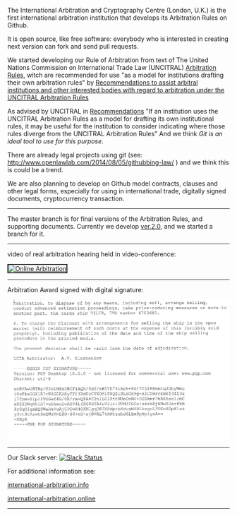 The International Arbitration and Cryptography Centre (London, U.K.) is the first international arbitration institution that develops its Arbitration Rules on Github.

It is open source, like free software: everybody who is interested in creating next version can fork and send pull requests.

We started developing our Rule of Arbitration from text of The United Nations Commission on International Trade Law (UNCITRAL) [Arbitration Rules](http://www.uncitral.org/uncitral/en/uncitral_texts/arbitration/2010Arbitration_rules.html), witch are recommended for use "as a model for institutions drafting their own arbitration rules" by [Recommendations to assist arbitral institutions and other interested bodies with regard to arbitration under the UNCITRAL Arbitration Rules](http://www.uncitral.org/uncitral/en/uncitral_texts/arbitration/2012Recommendations.html)

As advised by UNCITRAL in [Recommendations](http://www.uncitral.org/pdf/english/texts/arbitration/arb-recommendation-2012/13-80327-Recommendations-Arbitral-Institutions-e.pdf) "If an institution uses the UNCITRAL Arbitration Rules as a model for drafting its own institutional rules, it may be useful for the
institution to consider indicating where those rules diverge from the
UNCITRAL Arbitration Rules" And we think *Git is an ideal tool to use for this purpose*.

There are already legal projects using git (see: http://www.openlawlab.com/2014/08/05/githubbing-law/ ) and we think this is could be a trend.

We are also planning to develop on Github model contracts, clauses and other legal forms, especially for using in international trade, digitally signed documents, cryptocurrency transaction.

-----------------------------------------------------------------------------

The master branch is for final versions of the Arbitration Rules, and supporting documents.
Currently we develop [ver.2.0](https://github.com/Cryptonomica/arbitration-rules/tree/ver-2), and we started a branch for it.

----------------------------------------------------------------------------

video of real arbitration hearing held in video-conference:

<a href="http://www.youtube.com/watch?feature=player_embedded&v=oITyQTWyBhw" target="_blank"><img src="http://img.youtube.com/vi/oITyQTWyBhw/0.jpg" alt="Online Arbitration" width="640" height="360" border="2" /></a>

-----------------------------------------------------------------------------
Arbitration Award signed with digital signature:

![Arbitration Award signed with digital signature](img/pgp.on.arbitration.award.png "Arbitration Award signed with digital signature")

-----------------------------------------------------------------------------

Our Slack server: [![Slack Status](http://slack.cryptonomica.net/badge.svg)](http://slack.cryptonomica.net/)

For additional information see:

[international-arbitration.info](http://international-arbitration.info/) 

[international-arbitration.online](https://international-arbitration.online)

-------------------------------------------------------------------------------

